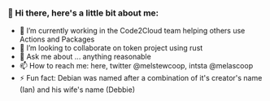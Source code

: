 ### 👋 Hi there, here's a little bit about me:

<!--
**melscoop/melscoop** is a ✨ _special_ ✨ repository because its `README.md` (this file) appears on your GitHub profile. 
--> 



- 🔭 I’m currently working in the Code2Cloud team helping others use Actions and Packages
- 👯 I’m looking to collaborate on token project using rust 
- 💬 Ask me about ... anything reasonable 
- 📫 How to reach me: here, twitter @melstewcoop, intsta @melascoop
- ⚡ Fun fact: Debian was named after a combination of it's creator's name (Ian) and his wife's name (Debbie)


<!-- - RIP [Deb(Ian) Murdock](https://www.zdnet.com/article/debian-linux-founder-ian-murdock-dies-at-42-cause-unknown/) -->


